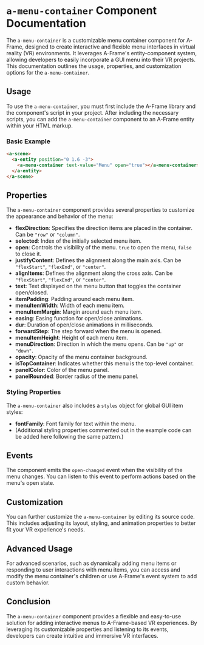 # `a-menu-container` Component Documentation

The `a-menu-container` is a customizable menu container component for A-Frame, designed to create interactive and flexible menu interfaces in virtual reality (VR) environments. It leverages A-Frame's entity-component system, allowing developers to easily incorporate a GUI menu into their VR projects. This documentation outlines the usage, properties, and customization options for the `a-menu-container`.

## Usage

To use the `a-menu-container`, you must first include the A-Frame library and the component's script in your project. After including the necessary scripts, you can add the `a-menu-container` component to an A-Frame entity within your HTML markup.

### Basic Example

```html
<a-scene>
  <a-entity position="0 1.6 -3">
    <a-menu-container text-value="Menu" open="true"></a-menu-container>
  </a-entity>
</a-scene>
```

## Properties

The `a-menu-container` component provides several properties to customize the appearance and behavior of the menu:

- **flexDirection**: Specifies the direction items are placed in the container. Can be `"row"` or `"column"`.
- **selected**: Index of the initially selected menu item.
- **open**: Controls the visibility of the menu. `true` to open the menu, `false` to close it.
- **justifyContent**: Defines the alignment along the main axis. Can be `"flexStart"`, `"flexEnd"`, or `"center"`.
- **alignItems**: Defines the alignment along the cross axis. Can be `"flexStart"`, `"flexEnd"`, or `"center"`.
- **text**: Text displayed on the menu button that toggles the container open/closed.
- **itemPadding**: Padding around each menu item.
- **menuItemWidth**: Width of each menu item.
- **menuItemMargin**: Margin around each menu item.
- **easing**: Easing function for open/close animations.
- **dur**: Duration of open/close animations in milliseconds.
- **forwardStep**: The step forward when the menu is opened.
- **menuItemHeight**: Height of each menu item.
- **menuDirection**: Direction in which the menu opens. Can be `"up"` or `"down"`.
- **opacity**: Opacity of the menu container background.
- **isTopContainer**: Indicates whether this menu is the top-level container.
- **panelColor**: Color of the menu panel.
- **panelRounded**: Border radius of the menu panel.

### Styling Properties

The `a-menu-container` also includes a `styles` object for global GUI item styles:

- **fontFamily**: Font family for text within the menu.
- (Additional styling properties commented out in the example code can be added here following the same pattern.)

## Events

The component emits the `open-changed` event when the visibility of the menu changes. You can listen to this event to perform actions based on the menu's open state.

## Customization

You can further customize the `a-menu-container` by editing its source code. This includes adjusting its layout, styling, and animation properties to better fit your VR experience's needs.

## Advanced Usage

For advanced scenarios, such as dynamically adding menu items or responding to user interactions with menu items, you can access and modify the menu container's children or use A-Frame's event system to add custom behavior.

## Conclusion

The `a-menu-container` component provides a flexible and easy-to-use solution for adding interactive menus to A-Frame-based VR experiences. By leveraging its customizable properties and listening to its events, developers can create intuitive and immersive VR interfaces.